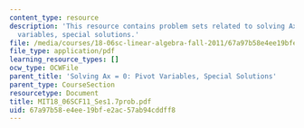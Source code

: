```yaml
---
content_type: resource
description: 'This resource contains problem sets related to solving Ax = 0: pivot
  variables, special solutions.'
file: /media/courses/18-06sc-linear-algebra-fall-2011/67a97b58e4ee19bfe2ac57ab94cddff8_MIT18_06SCF11_Ses1.7prob.pdf
file_type: application/pdf
learning_resource_types: []
ocw_type: OCWFile
parent_title: 'Solving Ax = 0: Pivot Variables, Special Solutions'
parent_type: CourseSection
resourcetype: Document
title: MIT18_06SCF11_Ses1.7prob.pdf
uid: 67a97b58-e4ee-19bf-e2ac-57ab94cddff8
---
```

